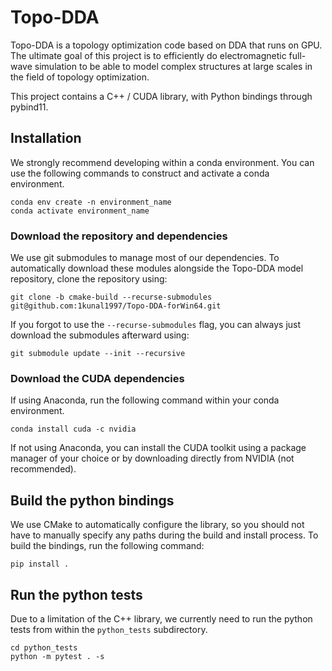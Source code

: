 # Topo-DDA
Topo-DDA is a topology optimization code based on DDA that runs on GPU. The 
ultimate goal of this project is to efficiently do electromagnetic full-wave
simulation to be able to model complex structures at large scales in the field
of topology optimization.

This project contains a C++ / CUDA library, with Python bindings through
pybind11.

## Installation
We strongly recommend developing within a conda environment. You can use the
following commands to construct and activate a conda environment.

```
conda env create -n environment_name
conda activate environment_name
```

### Download the repository and dependencies
We use git submodules to manage most of our dependencies. To automatically
download these modules alongside the Topo-DDA model repository, clone the
repository using:

```
git clone -b cmake-build --recurse-submodules git@github.com:1kunal1997/Topo-DDA-forWin64.git
```

If you forgot to use the `--recurse-submodules` flag, you can always just
download the submodules afterward using:

```
git submodule update --init --recursive
```

### Download the CUDA dependencies

If using Anaconda, run the following command within your conda environment.

```
conda install cuda -c nvidia
```

If not using Anaconda, you can install the CUDA toolkit using a package manager
of your choice or by downloading directly from NVIDIA (not recommended).

## Build the python bindings

We use CMake to automatically configure the library, so you should not have to
manually specify any paths during the build and install process. To build the
bindings, run the following command:

```
pip install .
```

## Run the python tests

Due to a limitation of the C++ library, we currently need to run the python
tests from within the  `python_tests` subdirectory.

```
cd python_tests
python -m pytest . -s
```

